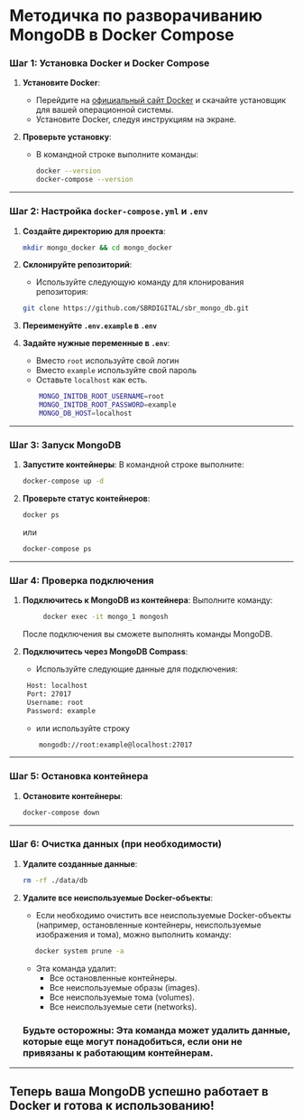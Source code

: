 # Методичка по разворачиванию MongoDB в Docker Compose

### Шаг 1: Установка Docker и Docker Compose

1. **Установите Docker**:
   - Перейдите на [официальный сайт Docker](https://www.docker.com/products/docker-desktop) и скачайте установщик для вашей операционной системы.
   - Установите Docker, следуя инструкциям на экране.

2. **Проверьте установку**:
   - В командной строке выполните команды:
     ```bash
     docker --version
     docker-compose --version
     ```

---

### Шаг 2: Настройка `docker-compose.yml` и `.env`

1. **Создайте директорию для проекта**:
   ```bash
   mkdir mongo_docker && cd mongo_docker
   ```

2. **Склонируйте репозиторий**:
   - Используйте следующую команду для клонирования репозитория:
   ```bash
   git clone https://github.com/SBRDIGITAL/sbr_mongo_db.git
   ```

3. **Переименуйте `.env.example` в `.env`**

4. **Задайте нужные переменные в `.env`**:
    - Вместо `root` используйте свой логин
    - Вместо `example` используйте свой пароль
    - Оставьте `localhost` как есть.
    ```bash
        MONGO_INITDB_ROOT_USERNAME=root
        MONGO_INITDB_ROOT_PASSWORD=example
        MONGO_DB_HOST=localhost
    ```

---

### Шаг 3: Запуск MongoDB

1. **Запустите контейнеры**:
   В командной строке выполните:
   ```bash
   docker-compose up -d
   ```

2. **Проверьте статус контейнеров**:
   ```bash
   docker ps
   ```
   или
   ```bash
   docker-compose ps
   ```

---

### Шаг 4: Проверка подключения

1. **Подключитесь к MongoDB из контейнера**:
   Выполните команду:
   ```bash
        docker exec -it mongo_1 mongosh
   ```
   После подключения вы сможете выполнять команды MongoDB.

2. **Подключитесь через MongoDB Compass**:
    - Используйте следующие данные для подключения:
    ```bash
     Host: localhost
     Port: 27017
     Username: root
     Password: example
    ```
    - или используйте строку
    ```bash
        mongodb://root:example@localhost:27017
    ```

---

### Шаг 5: Остановка контейнера

1. **Остановите контейнеры**:
   ```bash
   docker-compose down
   ```

---

### Шаг 6: Очистка данных (при необходимости)

1. **Удалите созданные данные**:
   ```bash
   rm -rf ./data/db
   ```

2. **Удалите все неиспользуемые Docker-объекты**:
   - Если необходимо очистить все неиспользуемые Docker-объекты (например, остановленные контейнеры, неиспользуемые изображения и тома), можно выполнить команду:
   ```bash
      docker system prune -a
   ```
   - Эта команда удалит:
      - Все остановленные контейнеры.
      - Все неиспользуемые образы (images).
      - Все неиспользуемые тома (volumes).
      - Все неиспользуемые сети (networks).
      
   ###  **Будьте осторожны: Эта команда может удалить данные, которые еще могут понадобиться, если они не привязаны к работающим контейнерам.**

---

## Теперь ваша MongoDB успешно работает в Docker и готова к использованию!